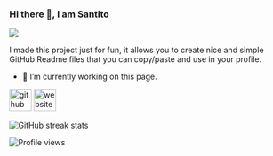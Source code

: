 ### Hi there 👋, I am Santito
![](https://arturssmirnovs.github.io/github-profile-readme-generator/images/banner.png)

I made this project just for fun, it allows you to create nice and simple GitHub Readme files that you can copy/paste and use in your profile.

- 🔭 I’m currently working on this page. 


[<img src='https://cdn.jsdelivr.net/npm/simple-icons@3.0.1/icons/github.svg' alt='github' height='40'>](https://github.com/san-tito)  [<img src='https://cdn.jsdelivr.net/npm/simple-icons@3.0.1/icons/icloud.svg' alt='website' height='40'>](santito.dev)  

![GitHub streak stats](https://streak-stats.demolab.com/?user=san-tito)  

![Profile views](https://gpvc.arturio.dev/san-tito)  
